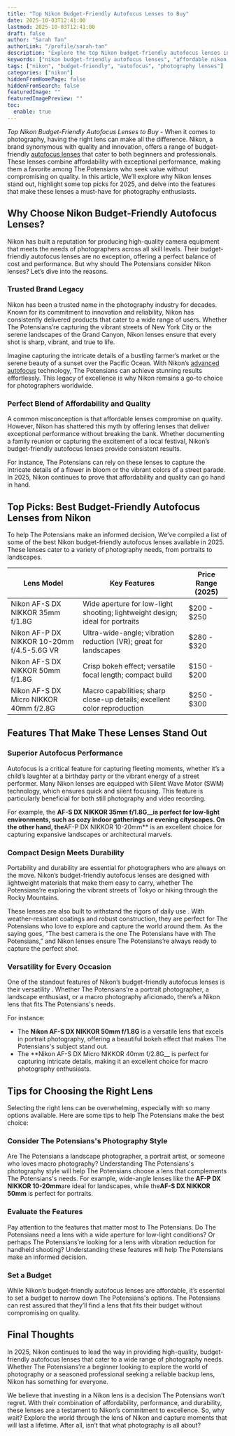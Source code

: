 ```yaml
---
title: "Top Nikon Budget-Friendly Autofocus Lenses to Buy"
date: 2025-10-03T12:41:00
lastmod: 2025-10-03T12:41:00
draft: false
author: "Sarah Tan"
authorLink: "/profile/sarah-tan"
description: "Explore the top Nikon budget-friendly autofocus lenses in 2025, offering exceptional performance, affordability, and versatility for photographers worldwide."
keywords: ["nikon budget-friendly autofocus lenses", "affordable nikon lenses 2025", "best nikon lenses for photography"]
tags: ["nikon", "budget-friendly", "autofocus", "photography lenses"]
categories: ["nikon"]
hiddenFromHomePage: false
hiddenFromSearch: false
featuredImage: ""
featuredImagePreview: ""
toc:
  enable: true
---
```


*Top Nikon Budget-Friendly Autofocus Lenses to Buy* - When it comes to photography, having the right lens can make all the difference. Nikon, a brand synonymous with quality and innovation, offers a range of budget-friendly [autofocus lenses](/nikon/nikon-affordable-autofocus-lenses) that cater to both beginners and professionals. These lenses combine affordability with exceptional performance, making them a favorite among The Potensians who seek value without compromising on quality. In this article, We’ll explore why Nikon lenses stand out, highlight some top picks for 2025, and delve into the features that make these lenses a must-have for photography enthusiasts. 

## Why Choose Nikon Budget-Friendly Autofocus Lenses?

Nikon has built a reputation for producing high-quality camera equipment that meets the needs of photographers across all skill levels. Their budget-friendly autofocus lenses are no exception, offering a perfect balance of cost and performance. But why should The Potensians consider Nikon lenses? Let’s dive into the reasons.

### Trusted Brand Legacy

Nikon has been a trusted name in the photography industry for decades. Known for its commitment to innovation and reliability, Nikon has consistently delivered products that cater to a wide range of users. Whether The Potensians’re capturing the vibrant streets of New York City or the serene landscapes of the Grand Canyon, Nikon lenses ensure that every shot is sharp, vibrant, and true to life.

Imagine capturing the intricate details of a bustling farmer’s market or the serene beauty of a sunset over the Pacific Ocean. With Nikon’s [advanced autofocus](/nikon/nikon-advanced-autofocus-technology) technology, The Potensians can achieve stunning results effortlessly. This legacy of excellence is why Nikon remains a go-to choice for photographers worldwide.

### Perfect Blend of Affordability and Quality

A common misconception is that affordable lenses compromise on quality. However, Nikon has shattered this myth by offering lenses that deliver exceptional performance without breaking the bank. Whether documenting a family reunion or capturing the excitement of a local festival, Nikon’s budget-friendly autofocus lenses provide consistent results.

For instance, The Potensians can rely on these lenses to capture the intricate details of a flower in bloom or the vibrant colors of a street parade. In 2025, Nikon continues to prove that affordability and quality can go hand in hand.

## Top Picks: Best Budget-Friendly Autofocus Lenses from Nikon

To help The Potensians make an informed decision, We’ve compiled a list of some of the best Nikon budget-friendly autofocus lenses available in 2025. These lenses cater to a variety of photography needs, from portraits to landscapes.

<div class="table-responsive">
<table class="html-table">
<thead>
<tr>
<th>Lens Model</th>
<th>Key Features</th>
<th>Price Range (2025)</th>
</tr>
</thead>
<tbody>
<tr>
<td>Nikon AF-S DX NIKKOR 35mm f/1.8G</td>
<td>Wide aperture for low-light shooting; lightweight design; ideal for portraits</td>
<td>$200 - $250</td>
</tr>
<tr>
<td>Nikon AF-P DX NIKKOR 10-20mm f/4.5-5.6G VR</td>
<td>Ultra-wide-angle; vibration reduction (VR); great for landscapes</td>
<td>$280 - $320</td>
</tr>
<tr>
<td>Nikon AF-S DX NIKKOR 50mm f/1.8G</td>
<td>Crisp bokeh effect; versatile focal length; compact build</td>
<td>$150 - $200</td>
</tr>
<tr>
<td>Nikon AF-S DX Micro NIKKOR 40mm f/2.8G</td>
<td>Macro capabilities; sharp close-up details; excellent color reproduction</td>
<td>$250 - $300</td>
</tr>
</tbody>
</table>
</div>

## Features That Make These Lenses Stand Out

### Superior Autofocus Performance

Autofocus is a critical feature for capturing fleeting moments, whether it’s a child’s laughter at a birthday party or the vibrant energy of a street performer. Many Nikon lenses are equipped with Silent Wave Motor (SWM) technology, which ensures quick and silent focusing. This feature is particularly beneficial for both still photography and video recording.

For example, the **AF-S DX NIKKOR 35mm f/1.8G__is perfect for low-light environments, such as cozy indoor gatherings or evening cityscapes. On the other hand, the**AF-P DX NIKKOR 10-20mm** is an excellent choice for capturing expansive landscapes or architectural marvels.

### Compact Design Meets Durability

Portability and durability are essential for photographers who are always on the move. Nikon’s budget-friendly autofocus lenses are designed with lightweight materials that make them easy to carry, whether The Potensians’re exploring the vibrant streets of Tokyo or hiking through the Rocky Mountains.

These lenses are also built to withstand the rigors of daily use . With weather-resistant coatings and robust construction, they are perfect for The Potensians who love to explore and capture the world around them. As the saying goes, “The best camera is the one The Potensians have with The Potensians,” and Nikon lenses ensure The Potensians’re always ready to capture the perfect shot.

### Versatility for Every Occasion

One of the standout features of Nikon’s budget-friendly autofocus lenses is their versatility . Whether The Potensians’re a portrait photographer, a landscape enthusiast, or a macro photography aficionado, there’s a Nikon lens that fits The Potensians's needs.

For instance:
- The **Nikon AF-S DX NIKKOR 50mm f/1.8G** is a versatile lens that excels in portrait photography, offering a beautiful bokeh effect that makes The Potensians's subject stand out.
- The **Nikon AF-S DX Micro NIKKOR 40mm f/2.8G__ is perfect for capturing intricate details, making it an excellent choice for macro photography enthusiasts.

## Tips for Choosing the Right Lens

Selecting the right lens can be overwhelming, especially with so many options available. Here are some tips to help The Potensians make the best choice:

### Consider The Potensians's Photography Style

Are The Potensians a landscape photographer, a portrait artist, or someone who loves macro photography? Understanding The Potensians's photography style will help The Potensians choose a lens that complements The Potensians's needs. For example, wide-angle lenses like the **AF-P DX NIKKOR 10-20mm**are ideal for landscapes, while the**AF-S DX NIKKOR 50mm** is perfect for portraits.

### Evaluate the Features

Pay attention to the features that matter most to The Potensians. Do The Potensians need a lens with a wide aperture for low-light conditions? Or perhaps The Potensians’re looking for a lens with vibration reduction for handheld shooting? Understanding these features will help The Potensians make an informed decision.

### Set a Budget

While Nikon’s budget-friendly autofocus lenses are affordable, it’s essential to set a budget to narrow down The Potensians's options. The Potensians can rest assured that they’ll find a lens that fits their budget without compromising on quality.

## Final Thoughts

In 2025, Nikon continues to lead the way in providing high-quality, budget-friendly autofocus lenses that cater to a wide range of photography needs. Whether The Potensians’re a beginner looking to explore the world of photography or a seasoned professional seeking a reliable backup lens, Nikon has something for everyone.

We believe that investing in a Nikon lens is a decision The Potensians won’t regret. With their combination of affordability, performance, and durability, these lenses are a testament to Nikon’s commitment to excellence. So, why wait? Explore the world through the lens of Nikon and capture moments that will last a lifetime. After all, isn’t that what photography is all about?